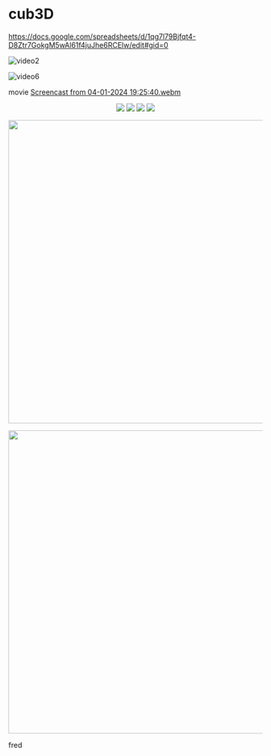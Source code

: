 # cub3D

https://docs.google.com/spreadsheets/d/1qg7l79Bjfqt4-D8Ztr7GokgM5wAl61f4juJhe6RCElw/edit#gid=0

![video2](https://github.com/krammersf/4cub3D_fred/assets/127677607/7e644a9a-efb2-4133-838c-fedf11aa31f1)



![video6](https://github.com/krammersf/4cub3D_fred/assets/127677607/a73da684-6a1f-4f90-98d5-216e4ab5faf7)


movie
[Screencast from 04-01-2024 19:25:40.webm](https://github.com/krammersf/4cub3D_fred/assets/127677607/0550bca5-4e91-40da-a074-6a26d8b5a221)


<p align="center">
  <img src="https://img.shields.io/github/languages/top/ziliolu/42_cub3D?color=#FFFFFF&style=flat-square" />
  <img src="https://img.shields.io/badge/score-103%20%2F%20100-success?color=#FFFFFF&style=flat-square" />
  <img src="https://img.shields.io/badge/status-finished-success?color=#FFFFFF&style=flat-square" />
  <img src="https://img.shields.io/github/last-commit/ziliolu/42_cub3D?color=#FFFFFF&style=flat-square" />
</p>
<p align="center">
  <img src="https://github.com/ziliolu/42_cub3D/blob/main/cub3d(1).gif" width="600" />
</p>

</p>
<p align="center">
  <img src="https://github.com/krammersf/4cub3D_fred/assets/127677607/0550bca5-4e91-40da-a074-6a26d8b5a221.gif" width="600" />
</p>


fred
